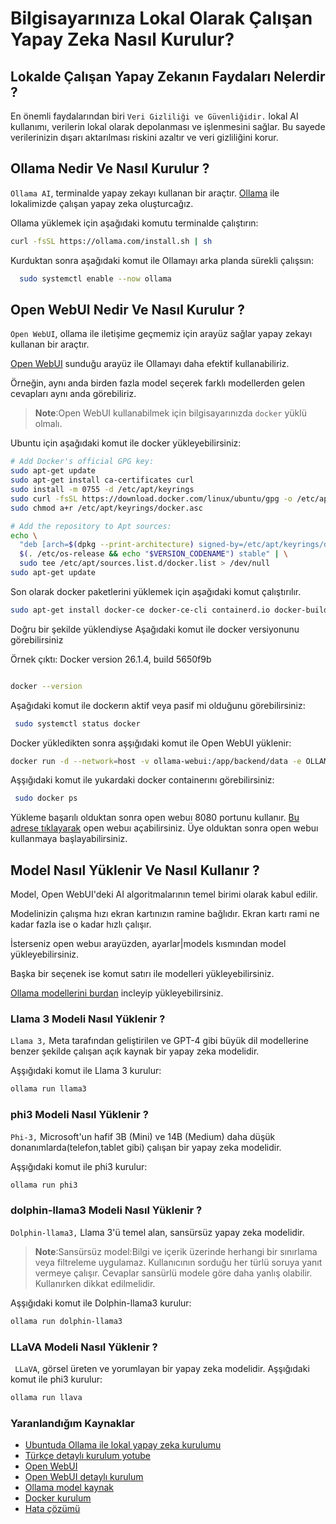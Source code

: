 # Bilgisayarınıza Lokal Olarak Çalışan Yapay Zeka Nasıl Kurulur?

## Lokalde Çalışan Yapay Zekanın Faydaları Nelerdir ?

En önemli faydalarından biri `Veri Gizliliği ve Güvenliğidir.` lokal AI kullanımı, verilerin lokal olarak depolanması ve işlenmesini sağlar. Bu sayede verilerinizin dışarı aktarılması riskini azaltır ve veri gizliliğini korur.

## Ollama Nedir Ve Nasıl Kurulur ?

`Ollama AI`, terminalde yapay zekayı kullanan bir araçtır. [Ollama](https://ollama.com/) ile lokalimizde çalışan yapay zeka oluşturcağız.

Ollama yüklemek için aşağıdaki komutu terminalde çalıştırın:

```bash
curl -fsSL https://ollama.com/install.sh | sh
```

Kurduktan sonra aşağıdaki komut ile Ollamayı arka planda sürekli çalışsın:

```bash
  sudo systemctl enable --now ollama
```

## Open WebUI Nedir Ve Nasıl Kurulur ?

`Open WebUI`, ollama ile iletişime geçmemiz için arayüz sağlar yapay zekayı kullanan bir araçtır.

[Open WebUI](https://openwebui.com/) sunduğu arayüz ile Ollamayı daha efektif kullanabiliriz.

Örneğin, aynı anda birden fazla model seçerek farklı modellerden gelen cevapları aynı anda görebiliriz.

> **Note**:Open WebUI kullanabilmek için bilgisayarınızda `docker` yüklü olmalı.

Ubuntu için aşağıdaki komut ile docker yükleyebilirsiniz:

```bash
# Add Docker's official GPG key:
sudo apt-get update
sudo apt-get install ca-certificates curl
sudo install -m 0755 -d /etc/apt/keyrings
sudo curl -fsSL https://download.docker.com/linux/ubuntu/gpg -o /etc/apt/keyrings/docker.asc
sudo chmod a+r /etc/apt/keyrings/docker.asc

# Add the repository to Apt sources:
echo \
  "deb [arch=$(dpkg --print-architecture) signed-by=/etc/apt/keyrings/docker.asc] https://download.docker.com/linux/ubuntu \
  $(. /etc/os-release && echo "$VERSION_CODENAME") stable" | \
  sudo tee /etc/apt/sources.list.d/docker.list > /dev/null
sudo apt-get update
```

Son olarak docker paketlerini yüklemek için aşağıdaki komut çalıştırılır.

```bash
sudo apt-get install docker-ce docker-ce-cli containerd.io docker-buildx-plugin docker-compose-plugin -y
```

Doğru bir şekilde yüklendiyse Aşağıdaki komut ile docker versiyonunu görebilirsiniz

Örnek çıktı: Docker version 26.1.4, build 5650f9b

```bash

docker --version
```

Aşağıdaki komut ile dockerın aktif veya pasif mi olduğunu görebilirsiniz:

```bash
 sudo systemctl status docker
```

Docker yükledikten sonra aşşığıdaki komut ile Open WebUI yüklenir:

```bash
docker run -d --network=host -v ollama-webui:/app/backend/data -e OLLAMA_API_BASE_URL=http://127.0.0.1:11434/api --name ollama-webui --restart always ghcr.io/ollama-webui/ollama-webui:main
```

Aşşığıdaki komut ile yukardaki docker containerını görebilirsiniz:

```bash
 sudo docker ps
```

Yükleme başarılı olduktan sonra open webuı 8080 portunu kullanır. [Bu adrese tıklayarak](http://localhost:8080/) open webuı açabilirsiniz. Üye olduktan sonra open webuı kullanmaya başlayabilirsiniz.

## Model Nasıl Yüklenir Ve Nasıl Kullanır ?

Model, Open WebUI'deki AI algoritmalarının temel birimi olarak kabul edilir.

Modelinizin çalışma hızı ekran kartınızın ramine bağlıdır. Ekran kartı rami ne kadar fazla ise o kadar hızlı çalışır.

İsterseniz open webuı arayüzden, ayarlar|models kısmından model yükleyebilirsiniz.

Başka bir seçenek ise komut satırı ile modelleri yükleyebilirsiniz.

[Ollama modellerini burdan](https://ollama.com/library) incleyip yükleyebilirsiniz.

### Llama 3 Modeli Nasıl Yüklenir ?

`Llama 3,` Meta tarafından geliştirilen ve GPT-4 gibi büyük dil modellerine benzer şekilde çalışan açık kaynak bir yapay zeka modelidir.

Aşşığıdaki komut ile Llama 3 kurulur:

```bash
ollama run llama3
```

### phi3 Modeli Nasıl Yüklenir ?

`Phi-3,` Microsoft'un hafif 3B (Mini) ve 14B (Medium) daha düşük donanımlarda(telefon,tablet gibi) çalışan bir yapay zeka modelidir.

Aşşığıdaki komut ile phi3 kurulur:

```bash
ollama run phi3
```

### dolphin-llama3 Modeli Nasıl Yüklenir ?

`Dolphin-llama3,` Llama 3'ü temel alan, sansürsüz yapay zeka modelidir.

> **Note**:Sansürsüz model:Bilgi ve içerik üzerinde herhangi bir sınırlama veya filtreleme uygulamaz. Kullanıcının sorduğu her türlü soruya yanıt vermeye çalışır. Cevaplar sansürlü modele göre daha yanlış olabilir. Kullanırken dikkat edilmelidir.

Aşşığıdaki komut ile Dolphin-llama3 kurulur:

```bash
ollama run dolphin-llama3
```

### LLaVA Modeli Nasıl Yüklenir ?

` LLaVA`, görsel üreten ve yorumlayan bir yapay zeka modelidir.
Aşşığıdaki komut ile phi3 kurulur:

```bash
ollama run llava
```

### Yaranlandığım Kaynaklar

- [Ubuntuda Ollama ile lokal yapay zeka kurulumu](https://itsfoss.com/ollama-setup-linux/)
- [Türkçe detaylı kurulum yotube](https://www.youtube.com/watch?v=9pWNZUFtQSM)
- [Open WebUI](https://openwebui.com/)
- [Open WebUI detaylı kurulum](https://docs.openwebui.com/getting-started/)
- [Ollama model kaynak](https://ollama.com/library)
- [Docker kurulum](https://docs.docker.com/engine/install/ubuntu/)
- [Hata çözümü](https://github.com/open-webui/open-webui/issues/377)
